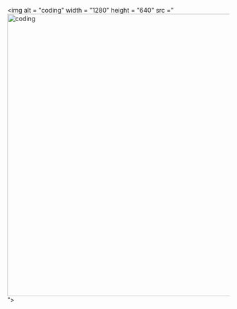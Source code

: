 <img  alt = "coding" width = "1280" height = "640"  src ="<img  alt = "coding" width = "1280" height = "640"  src ="https://camo.githubusercontent.com/7c3c5b32b371983a9399c7043521bdb55e088866eab4ad5b37e6475a45b9e5ab/68747470733a2f2f6769746875622e626c6f672f77702d636f6e74656e742f75706c6f6164732f323032302f31302f6d756d6d79746f6361742e6769663f726573697a653d31323030253243363330">">
